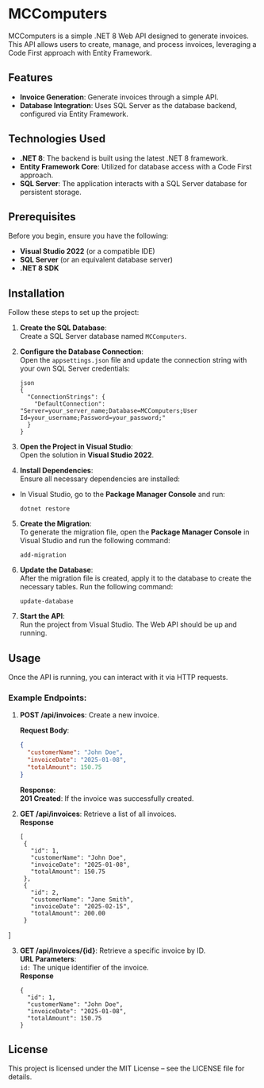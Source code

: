 # MCComputers

MCComputers is a simple .NET 8 Web API designed to generate invoices. This API allows users to create, manage, and process invoices, leveraging a Code First approach with Entity Framework.

## Features

- **Invoice Generation**: Generate invoices through a simple API.
- **Database Integration**: Uses SQL Server as the database backend, configured via Entity Framework.

## Technologies Used

- **.NET 8**: The backend is built using the latest .NET 8 framework.
- **Entity Framework Core**: Utilized for database access with a Code First approach.
- **SQL Server**: The application interacts with a SQL Server database for persistent storage.

## Prerequisites

Before you begin, ensure you have the following:

- **Visual Studio 2022** (or a compatible IDE)
- **SQL Server** (or an equivalent database server)
- **.NET 8 SDK**

## Installation

Follow these steps to set up the project:

1. **Create the SQL Database**:  
   Create a SQL Server database named `MCComputers`.

2. **Configure the Database Connection**:  
   Open the `appsettings.json` file and update the connection string with your own SQL Server credentials:
   ```
   json
   {
     "ConnectionStrings": {
       "DefaultConnection": "Server=your_server_name;Database=MCComputers;User Id=your_username;Password=your_password;"
     }
   }
3. **Open the Project in Visual Studio**:  
   Open the solution in **Visual Studio 2022**.

4. **Install Dependencies**:  
   Ensure all necessary dependencies are installed:

- In Visual Studio, go to the **Package Manager Console** and run:  
   ```  
   dotnet restore  
   ```
5. **Create the Migration**:  
   To generate the migration file, open the **Package Manager Console** in Visual Studio and run the following command:  
   ```  
   add-migration  
   ```
6. **Update the Database**:  
   After the migration file is created, apply it to the database to create the necessary tables. Run the following command:  
   ```
   update-database  
   ```
7. **Start the API**:  
   Run the project from Visual Studio. The Web API should be up and running.

## Usage

Once the API is running, you can interact with it via HTTP requests.

### Example Endpoints:

1. **POST /api/invoices**: Create a new invoice.

   **Request Body**:
   ```json
   {
     "customerName": "John Doe",
     "invoiceDate": "2025-01-08",
     "totalAmount": 150.75
   }
   ```
   **Response**:  
   **201 Created**: If the invoice was successfully created.

2. **GET /api/invoices**: Retrieve a list of all invoices.  
   **Response**  
   ```
   [
    {
      "id": 1,
      "customerName": "John Doe",
      "invoiceDate": "2025-01-08",
      "totalAmount": 150.75
    },
    {
      "id": 2,
      "customerName": "Jane Smith",
      "invoiceDate": "2025-02-15",
      "totalAmount": 200.00
    }
  ]
  
3. **GET /api/invoices/{id}**: Retrieve a specific invoice by ID.  
   **URL Parameters**:  
   `id:` The unique identifier of the invoice.  
   **Response**  
   ```  
   {
     "id": 1,
     "customerName": "John Doe",
     "invoiceDate": "2025-01-08",
     "totalAmount": 150.75
   }

## License
This project is licensed under the MIT License – see the LICENSE file for details.

